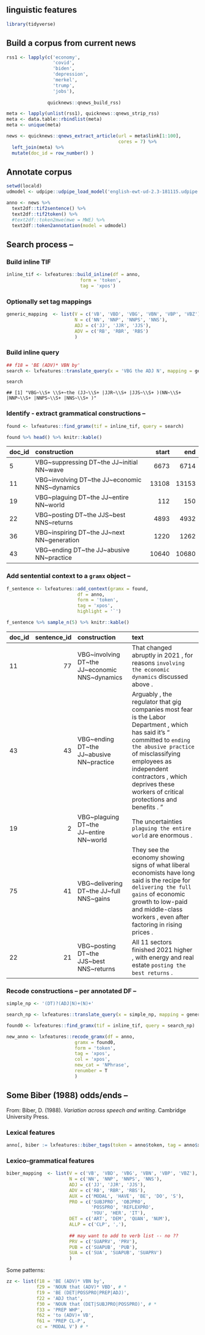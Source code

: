 ## linguistic features

``` r
library(tidyverse)
```

## Build a corpus from current news

``` r
rss1 <- lapply(c('economy', 
                 'covid', 
                 'biden', 
                 'depression', 
                 'merkel', 
                 'trump', 
                 'jobs'),
               
               quicknews::qnews_build_rss)

meta <- lapply(unlist(rss1), quicknews::qnews_strip_rss)
meta <- data.table::rbindlist(meta)
meta <- unique(meta)

news <- quicknews::qnews_extract_article(url = meta$link[1:100], 
                                         cores = 7) %>% 
  left_join(meta) %>%
  mutate(doc_id = row_number() )
```

## Annotate corpus

``` r
setwd(locald)
udmodel <- udpipe::udpipe_load_model('english-ewt-ud-2.3-181115.udpipe')

anno <- news %>% 
  text2df::tif2sentence() %>%
  text2df::tif2token() %>%
  #text2df::token2mwe(mwe = MWE) %>%
  text2df::token2annotation(model = udmodel)
```

## Search process –

### Build inline TIF

``` r
inline_tif <- lxfeatures::build_inline(df = anno, 
                           form = 'token', 
                           tag = 'xpos')
```

### Optionally set tag mappings

``` r
generic_mapping  <- list(V = c('VB', 'VBD', 'VBG', 'VBN', 'VBP', 'VBZ'),
                         N = c('NN', 'NNP', 'NNPS', 'NNS'),
                         ADJ = c('JJ', 'JJR', 'JJS'),
                         ADV = c('RB', 'RBR', 'RBS')
                         )
```

### Build inline query

``` r
## f18 = 'BE (ADV)* VBN by'
search <- lxfeatures::translate_query(x = 'VBG the ADJ N', mapping = generic_mapping)

search
```

    ## [1] "VBG~\\S+ \\S+~the (JJ~\\S+ |JJR~\\S+ |JJS~\\S+ )(NN~\\S+ |NNP~\\S+ |NNPS~\\S+ |NNS~\\S+ )"

### Identify - extract grammatical constructions –

``` r
found <- lxfeatures::find_gramx(tif = inline_tif, query = search)

found %>% head() %>% knitr::kable()
```

| doc_id | construction                                      | start |   end |
|:-------|:--------------------------------------------------|------:|------:|
| 5      | VBG\~suppressing DT\~the JJ\~initial NN\~wave     |  6673 |  6714 |
| 11     | VBG\~involving DT\~the JJ\~economic NNS\~dynamics | 13108 | 13153 |
| 19     | VBG\~plaguing DT\~the JJ\~entire NN\~world        |   112 |   150 |
| 22     | VBG\~posting DT\~the JJS\~best NNS\~returns       |  4893 |  4932 |
| 36     | VBG\~inspiring DT\~the JJ\~next NN\~generation    |  1220 |  1262 |
| 43     | VBG\~ending DT\~the JJ\~abusive NN\~practice      | 10640 | 10680 |

### Add sentential context to a `gramx` object –

``` r
f_sentence <- lxfeatures::add_context(gramx = found,
                          df = anno,
                          form = 'token', 
                          tag = 'xpos',
                          highlight = '`')

f_sentence %>% sample_n(5) %>% knitr::kable()
```

| doc_id | sentence_id | construction                                      | text                                                                                                                                                                                                                                                                            |
|:-------|------------:|:--------------------------------------------------|:--------------------------------------------------------------------------------------------------------------------------------------------------------------------------------------------------------------------------------------------------------------------------------|
| 11     |          77 | VBG\~involving DT\~the JJ\~economic NNS\~dynamics | That changed abruptly in 2021 , for reasons `involving the economic dynamics` discussed above .                                                                                                                                                                                 |
| 43     |          43 | VBG\~ending DT\~the JJ\~abusive NN\~practice      | Arguably , the regulator that gig companies most fear is the Labor Department , which has said it’s “ committed to `ending the abusive practice` of misclassifying employees as independent contractors , which deprives these workers of critical protections and benefits . ” |
| 19     |           2 | VBG\~plaguing DT\~the JJ\~entire NN\~world        | The uncertainties `plaguing the entire world` are enormous .                                                                                                                                                                                                                    |
| 75     |          41 | VBG\~delivering DT\~the JJ\~full NNS\~gains       | They see the economy showing signs of what liberal economists have long said is the recipe for `delivering the full gains` of economic growth to low-paid and middle-class workers , even after factoring in rising prices .                                                    |
| 22     |          21 | VBG\~posting DT\~the JJS\~best NNS\~returns       | All 11 sectors finished 2021 higher , with energy and real estate `posting the best returns` .                                                                                                                                                                                  |

### Recode constructions – per annotated DF –

``` r
simple_np <- '(DT)?(ADJ|N)+(N)+'

search_np <- lxfeatures::translate_query(x = simple_np, mapping = generic_mapping)
```

``` r
found0 <- lxfeatures::find_gramx(tif = inline_tif, query = search_np)

new_anno <- lxfeatures::recode_gramx(df = anno,
                         gramx = found0,
                         form = 'token', 
                         tag = 'xpos',
                         col = 'xpos',
                         new_cat = 'NPhrase',
                         renumber = T
                         )
```

## Some Biber (1988) odds/ends –

From: Biber, D. (1988). *Variation across speech and writing*. Cambridge
University Press.

### Lexical features

``` r
anno[, biber := lxfeatures::biber_tags(token = anno$token, tag = anno$xpos)]
```

### Lexico-grammatical features

``` r
biber_mapping  <- list(V = c('VB', 'VBD', 'VBG', 'VBN', 'VBP', 'VBZ'),
                       N = c('NN', 'NNP', 'NNPS', 'NNS'),
                       ADJ = c('JJ', 'JJR', 'JJS'),
                       ADV = c('RB', 'RBR', 'RBS'),
                       AUX = c('MODAL', 'HAVE', 'BE', 'DO', 'S'),
                       PRO = c('SUBJPRO', 'OBJPRO', 
                               'POSSPRO', 'REFLEXPRO', 
                               'YOU', 'HER', 'IT'),
                       DET = c('ART', 'DEM', 'QUAN', 'NUM'),
                       ALLP = c('CLP', ','),
                       
                       ## may want to add to verb list -- no ??
                       PRV = c('SUAPRV', 'PRV'),
                       PUB = c('SUAPUB', 'PUB'),
                       SUA = c('SUA', 'SUAPUB', 'SUAPRV')
                       )
```

Some patterns:

``` r
zz <- list(f18 = 'BE (ADV)* VBN by',
           f29 = 'NOUN that (ADV)* VBD', # *
           f19 = 'BE (DET|POSSPRO|PREP|ADJ)',
           f22 = 'ADJ that',
           f30 = 'NOUN that (DET|SUBJPRO|POSSPRO)', # *
           f33 = 'PREP WHP',
           f62 = 'to (ADV)+ VB',
           f61 = 'PREP CL-P',
           cc = 'MODAL V') # *
```
